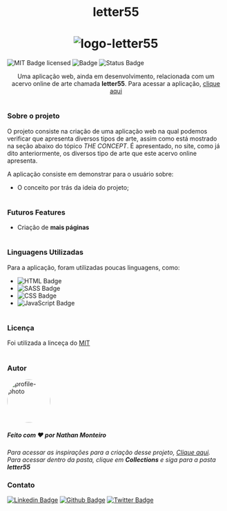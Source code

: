 **<h1 align="center">letter55</h1>**

**<h1 align="center">![logo-letter55](https://user-images.githubusercontent.com/87106760/210088324-ae1388a7-6fb3-4429-a7ce-2df58f5e0c4c.png)</h1>**

![MIT Badge licensed](https://img.shields.io/badge/license-MIT-informational)
![Badge](https://img.shields.io/badge/lançamento-Dezembro-blue)
![Status Badge](https://img.shields.io/badge/status-em_desenvolvimento-yellow)

<p align="center">Uma aplicação web, ainda em desenvolvimento, relacionada com um acervo online de arte chamada <strong>letter55</strong>. Para acessar a aplicação, <a href="https://nathanmontt.github.io/letter55/">clique aqui</a></p>

#
### **Sobre o projeto**
O projeto consiste na criação de uma aplicação web na qual podemos verificar que apresenta diversos tipos de arte, assim como está mostrado na seção abaixo do tópico <i>THE CONCEPT</i>. É apresentado, no site, como já dito anteriormente, os diversos tipo de arte que este acervo online apresenta.

A aplicação consiste em demonstrar para o usuário sobre:

* O conceito por trás da ideia do projeto;

#

### **Futuros Features**
- Criação de <strong>mais páginas</strong>
#

### **Linguagens Utilizadas**

Para a aplicação, foram utilizadas poucas linguagens, como:

-  ![HTML Badge](https://img.shields.io/badge/HTML-orange)
-  ![SASS Badge](https://img.shields.io/badge/SASS-ff69b4)
-  ![CSS Badge](https://img.shields.io/badge/CSS-blue)
-  ![JavaScript Badge](https://img.shields.io/badge/JavaScript-yellow)
#

### **Licença**
Foi utilizada a linceça do [MIT](./LICENSE)

#
### **Autor**
<img style="border-radius: 100%" src="https://avatars.githubusercontent.com/u/87106760?s=400&u=a4fcaf45e79daf73720315436d4e598560012ff5&v=4" width="100px;" alt="profile-photo"/>

##### Feito com ❤️ por Nathan Monteiro

<em>Para acessar as inspirações para a criação desse projeto, <a href="https://unsplash.com/@nathanmontt">Clique aqui</a>. Para acessar dentro da pasta, clique em <strong>Collections</strong> e siga para a pasta <strong>letter55</strong></em>

### **Contato**

[![Linkedin Badge](https://img.shields.io/badge/-LinkedIn-blue?style=flat-square&logo=Linkedin&logoColor=white&link=https://www.linkedin.com/in/fagnerpsantos/)](https://www.linkedin.com/in/nathan-monteiro/)
[![Github Badge](https://img.shields.io/badge/-Github-000?style=flat-square&logo=Github&logoColor=white&link=https://github.com/fagnerpsantos)](https://github.com/nathanmontt)
[![Twitter Badge](https://img.shields.io/badge/-Twitter-1ca0f1?style=flat-square&labelColor=1ca0f1&logo=twitter&logoColor=white&link=https://twitter.com/fagnerpsantos)](https://twitter.com/nathanmontt)

#

